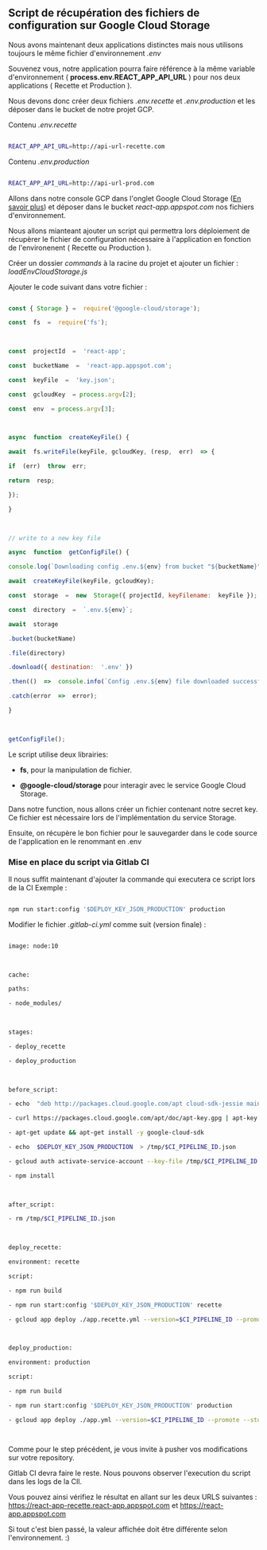 ## Script de récupération des fichiers de configuration sur Google Cloud Storage

  
Nous avons maintenant deux applications distinctes mais nous utilisons toujours le même fichier d'environnement *.env*

Souvenez vous, notre application pourra faire référence à la même variable d'environnement ( **process.env.REACT_APP_API_URL** ) pour nos deux applications ( Recette et Production ).

  

Nous devons donc créer deux fichiers *.env.recette* et *.env.production* et les déposer dans le bucket de notre projet GCP.

  

Contenu *.env.recette*

  

```bash

REACT_APP_API_URL=http://api-url-recette.com

```

  

Contenu *.env.production*

  

```bash

REACT_APP_API_URL=http://api-url-prod.com

```

  

Allons dans notre console GCP dans l'onglet Google Cloud Storage ([En savoir plus](https://cloud.google.com/storage/)) et déposer dans le bucket *react-app.appspot.com* nos fichiers d'environnement.

  

Nous allons mianteant ajouter un script qui permettra lors déploiement de récupèrer le fichier de configuration nécessaire à l'application en fonction de l'environenent ( Recette ou Production ).

  

Créer un dossier *commands* à la racine du projet et ajouter un fichier : *loadEnvCloudStorage.js*

Ajouter le code suivant dans votre fichier :

  

```js

const { Storage } =  require('@google-cloud/storage');

const  fs  =  require('fs');

  

const  projectId  =  'react-app';

const  bucketName  =  'react-app.appspot.com';

const  keyFile  =  'key.json';

const  gcloudKey  = process.argv[2];

const  env  = process.argv[3];

  

async  function  createKeyFile() {

await  fs.writeFile(keyFile, gcloudKey, (resp,  err)  => {

if  (err)  throw  err;

return  resp;

});

}

  

// write to a new key file

async  function  getConfigFile() {

console.log(`Downloading config .env.${env} from bucket "${bucketName}"`);

await  createKeyFile(keyFile, gcloudKey);

const  storage  =  new  Storage({ projectId, keyFilename:  keyFile });

const  directory  =  `.env.${env}`;

await  storage

.bucket(bucketName)

.file(directory)

.download({ destination:  '.env' })

.then(()  =>  console.info(`Config .env.${env} file downloaded successfully`))

.catch(error  =>  error);

}

  

getConfigFile();

```

  

Le script utilise deux librairies:

- **fs**, pour la manipulation de fichier.

- **@google-cloud/storage** pour interagir avec le service Google Cloud Storage.

  
Dans notre function, nous allons créer un fichier contenant notre secret key. Ce fichier est nécessaire lors de l'implémentation du service Storage.

Ensuite, on récupère le bon fichier pour le sauvegarder dans le code source de l'application en le renommant en .env

  

### Mise en place du script via Gitlab CI

Il nous suffit maintenant d'ajouter la commande qui executera ce script lors de la CI
Exemple : 
```bash

npm run start:config '$DEPLOY_KEY_JSON_PRODUCTION' production

```

  

Modifier le fichier *.gitlab-ci.yml* comme suit (version finale) :

  

```bash

image: node:10

  

cache:

paths:

- node_modules/

  

stages:

- deploy_recette

- deploy_production

  

before_script:

- echo  "deb http://packages.cloud.google.com/apt cloud-sdk-jessie main"  | tee /etc/apt/sources.list.d/google-cloud-sdk.list

- curl https://packages.cloud.google.com/apt/doc/apt-key.gpg | apt-key add -

- apt-get update && apt-get install -y google-cloud-sdk

- echo  $DEPLOY_KEY_JSON_PRODUCTION  > /tmp/$CI_PIPELINE_ID.json

- gcloud auth activate-service-account --key-file /tmp/$CI_PIPELINE_ID.json

- npm install

  

after_script:

- rm /tmp/$CI_PIPELINE_ID.json

  

deploy_recette:

environment: recette

script:

- npm run build

- npm run start:config '$DEPLOY_KEY_JSON_PRODUCTION' recette

- gcloud app deploy ./app.recette.yml --version=$CI_PIPELINE_ID --promote --stop-previous-version

  

deploy_production:

environment: production

script:

- npm run build

- npm run start:config '$DEPLOY_KEY_JSON_PRODUCTION' production

- gcloud app deploy ./app.yml --version=$CI_PIPELINE_ID --promote --stop-previous-version

  

```
Comme pour le step précédent, je vous invite à pusher vos modifications sur votre repository.

Gitlab CI devra faire le reste.
Nous pouvons observer l'execution du script dans les logs de la CIl.

  

Vous pouvez ainsi vérifiez le résultat en allant sur les deux URLS suivantes :
https://react-app-recette.react-app.appspot.com et https://react-app.appspot.com


Si tout c'est bien passé, la valeur affichée doit être différente selon l'environnement. :)